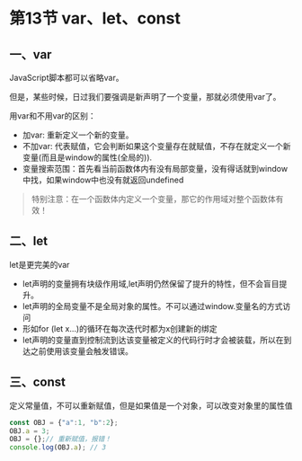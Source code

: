 # 第13节 var、let、const

## 一、var

JavaScript脚本都可以省略var。

但是，某些时候，日过我们要强调是新声明了一个变量，那就必须使用var了。

用var和不用var的区别： 

* 加var: 重新定义一个新的变量。 
* 不加var: 代表赋值，它会判断如果这个变量存在就赋值，不存在就定义一个新变量\(而且是window的属性\(全局的\)\). 
* 变量搜索范围：首先看当前函数体内有没有局部变量，没有得话就到window中找，如果window中也没有就返回undefined

> 特别注意：在一个函数体内定义一个变量，那它的作用域对整个函数体有效！

## 二、let

let是更完美的var

* let声明的变量拥有块级作用域,let声明仍然保留了提升的特性，但不会盲目提升。
* let声明的全局变量不是全局对象的属性。不可以通过window.变量名的方式访问
* 形如for \(let x…\)的循环在每次迭代时都为x创建新的绑定
* let声明的变量直到控制流到达该变量被定义的代码行时才会被装载，所以在到达之前使用该变量会触发错误。

## 三、const

定义常量值，不可以重新赋值，但是如果值是一个对象，可以改变对象里的属性值

```js
const OBJ = {"a":1, "b":2};
OBJ.a = 3;
OBJ = {};// 重新赋值，报错！
console.log(OBJ.a); // 3
```



